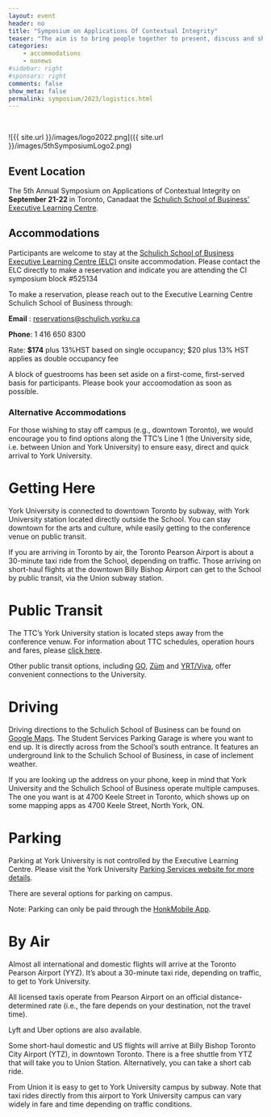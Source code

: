 ```yaml
---
layout: event
header: no
title: "Symposium on Applications Of Contextual Integrity"
teaser: "The aim is to bring people together to present, discuss and share ideas based on ongoing and completed projects drawing on CI as their underlying conception of privacy."
categories:
    - accommodations
    - nonews
#sidebar: right
#sponsors: right
comments: false
show_meta: false
permalink: symposium/2023/logistics.html
---
```

<br/>

![{{ site.url }}/images/logo2022.png]({{ site.url }}/images/5thSymposiumLogo2.png)

## Event Location

<!-- This year 5th CI Symposium will be held in at Cornell Tech, the Digital Life Initiative (DLI) on Roosevelt Island in New York City. -->

The  5th Annual Symposium on Applications of Contextual Integrity on <b>September 21-22 </b> in Toronto, Canadaat the [Schulich School of Business' Executive Learning Centre](https://execed.schulich.yorku.ca/about-us/contact-locations/schulich-executive-learning-centre/).
 



## Accommodations

Participants are welcome to stay at the [Schulich School of Business Executive Learning Centre (ELC)](http://www.acc-schulichexecutiveconferencecentre.com/rooms.html) onsite accommodation. Please contact the ELC directly to make a reservation and indicate you are attending the CI symposium block #525134
 
To make a reservation, please reach out to the Executive Learning Centre Schulich School of Business through:



**Email** : [reservations@schulich.yorku.ca](mailto:reservations@schulich.yorku.ca)

**Phone**: 1 416 650 8300
 
Rate: **$174** plus 13%HST based on single occupancy; $20 plus 13% HST applies as double occupancy fee
 
A block of guestrooms has been set aside on a first-come, first-served basis for participants. Please book your accoomodation as soon as possible.


### Alternative Accommodations

For those wishing to stay off campus (e.g., downtown Toronto), we would encourage you to find options along the TTC’s Line 1 (the University side, i.e. between Union and York University) to ensure easy, direct and quick arrival to York University.


# Getting Here

York University  is connected to downtown Toronto by subway, with York University station located directly outside the School. You can stay downtown for the arts and culture, while easily getting to the conference venue on public transit.

If you are arriving in Toronto by air, the Toronto Pearson Airport is about a 30-minute taxi ride from the School, depending on traffic. Those arriving on short-haul flights at the downtown Billy Bishop Airport can get to the School by public transit, via the Union subway station.

# Public Transit

The TTC’s York University station is located steps away from the conference venuw. For information about TTC schedules, operation hours and fares, please [click here](https://www.ttc.ca/routes-and-schedules).

Other public transit options, including [GO](http://www.gotransit.com/timetables/en/schedules/full_schedules.aspx), [Züm](http://www.bramptontransit.com/) and [YRT/Viva](https://www.yrt.ca/en/index.aspx), offer convenient connections to the University.

# Driving

Driving directions to the Schulich School of Business can be found on [Google Maps](https://www.google.com/maps/place/Schulich+School+of+Business/@43.773227,-79.500451,17z/data=!3m1!4b1!4m5!3m4!1s0x0:0x73bd37868cba036d!8m2!3d43.7732267!4d-79.4982572). The Student Services Parking Garage is where you want to end up. It is directly across from the School’s south entrance. It features an underground link to the Schulich School of Business, in case of inclement weather.

If you are looking up the address on your phone, keep in mind that York University and the Schulich School of Business operate multiple campuses. The one you want is at 4700 Keele Street in Toronto, which shows up on some mapping apps as 4700 Keele Street, North York, ON.

# Parking

Parking at York University is not controlled by the Executive Learning Centre. Please visit the York University [Parking Services website for more details](https://www.yorku.ca/parking/).

There are several options for parking on campus. 

Note: Parking can only be paid through the [HonkMobile App](https://www.yorku.ca/parking/honk-mobile-app/).

# By Air

Almost all international and domestic flights will arrive at the Toronto Pearson Airport (YYZ). It’s about a 30-minute taxi ride, depending on traffic, to get to York University. 

All licensed taxis operate from Pearson Airport on an official distance-determined rate (i.e., the fare depends on your destination, not the travel time).

Lyft and Uber options are also available. 

Some short-haul domestic and US flights will arrive at Billy Bishop Toronto City Airport (YTZ), in downtown Toronto. There is a free shuttle from YTZ that will take you to Union Station. Alternatively, you can take a short cab ride. 

From Union it is easy to get to York University campus by subway. Note that taxi rides directly from this airport to York University campus can vary widely in fare and time depending on traffic conditions.

